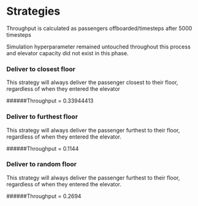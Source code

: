 # Strategies

Throughput is calculated as passengers offboarded/timesteps after 5000 timesteps

Simulation hyperparameter remained untouched throughout this process and elevator capacity did not exist in this phase.

### Deliver to closest floor
This strategy will always deliver the passenger closest to their floor,
regardless of when they entered the elevator

######Throughput = 0.33944413

### Deliver to furthest floor
This strategy will always deliver the passenger furthest to their floor,
regardless of when they entered the elevator. 

######Throughput = 0.1144

### Deliver to random floor
This strategy will always deliver the passenger furthest to their floor,
regardless of when they entered the elevator. 

######Throughput = 0.2694

